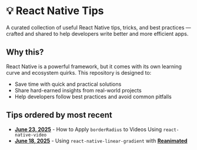 # 💡 React Native Tips

A curated collection of useful React Native tips, tricks, and best practices — crafted and shared to help developers write better and more efficient apps.

## Why this?

React Native is a powerful framework, but it comes with its own learning curve and ecosystem quirks. This repository is designed to:

- Save time with quick and practical solutions
- Share hard-earned insights from real-world projects
- Help developers follow best practices and avoid common pitfalls

## Tips ordered by most recent

- **[June 23, 2025](./tips/How-to-Apply-borderRadius-to-Videos-Using-react-native-video.md)** - How to Apply `borderRadius` to Videos Using `react-native-video`
- **[June 18, 2025](./tips/Using-react-native-linear-gradient-with-Reanimated.md)** - Using `react-native-linear-gradient` with **[Reanimated](https://docs.swmansion.com/react-native-reanimated/)**
